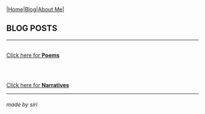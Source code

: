 |[Home](README.md)|[Blog](Blog.md)|[About Me](about.md)|

## BLOG POSTS
---
<br/>[Click here for **Poems** ](poems.md)

<br>

<br/>[Click here for **Narratives**](stories.md)

---
###### made by siri

